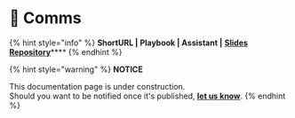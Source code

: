 # 🚧 Comms

{% hint style="info" %}
**ShortURL | Playbook | Assistant |** [**Slides Repository**](https://tiof.click/TUSlidesRepo)****
{% endhint %}



{% hint style="warning" %}
**NOTICE**

This documentation page is under construction.\
Should you want to be notified once it's published, [**let us know**](https://tiof.click/TIOFTarianUpdatesService).
{% endhint %}

